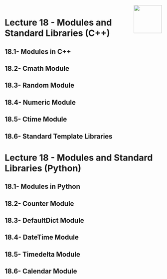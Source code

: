 <img align="right" width="90" height="90" src="https://github.com/cs-MohamedAyman/Computer-Science-Textbooks/blob/master/logos/object-oriented.jpg">

# Lecture 18 - Modules and Standard Libraries (C++)
## 18.1- Modules in C++
## 18.2- Cmath Module
## 18.3- Random Module
## 18.4- Numeric Module
## 18.5- Ctime Module
## 18.6- Standard Template Libraries

# Lecture 18 - Modules and Standard Libraries (Python)
## 18.1- Modules in Python
## 18.2- Counter Module
## 18.3- DefaultDict Module
## 18.4- DateTime Module
## 18.5- Timedelta Module
## 18.6- Calendar Module
